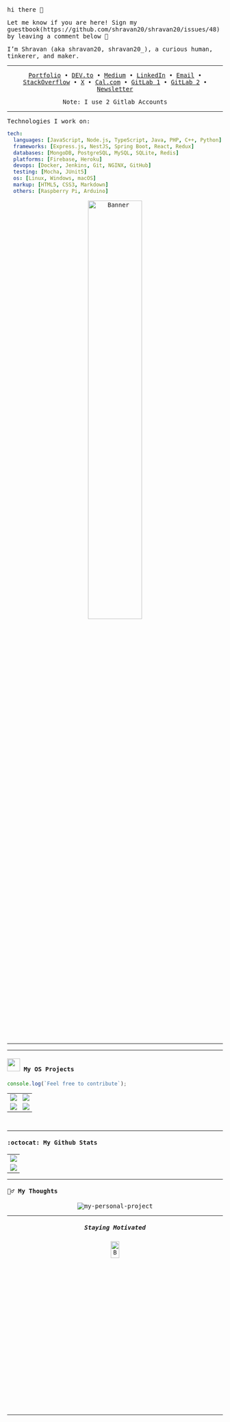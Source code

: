 <samp>

hi there  👋


<p>Let me know if you are here! Sign my guestbook(https://github.com/shravan20/shravan20/issues/48) by leaving a comment below 💟   </p>

I’m Shravan (aka shravan20, shravan20_), a curious human, tinkerer, and maker.

---

<p align=center>
  <a href="https://ohmyscript.com/">Portfolio</a> •
  <a href="https://dev.to/shravan20">DEV.to</a> •
  <a href="https://medium.com/@shravan20">Medium</a> •
  <a href="https://www.linkedin.com/in/shravan20/">LinkedIn</a> •
  <a href="mailto:shravan@ohmyscript.com">Email</a> •
  <a href="https://stackoverflow.com/users/11899809/shravan20">StackOverflow</a> •
  <a href="https://x.com/shravan20_">X</a> •
  <a href="https://cal.com/shravan20">Cal.com</a> •
  <a href="https://gitlab.com/shravan_20">GitLab 1</a> •
  <a href="https://gitlab.com/s4shravan">GitLab 2</a> •
  <a href="https://newsletter.ohmyscript.com/">Newsletter</a>
</p>


<p align="center">Note: I use 2 Gitlab Accounts</p>

---

Technologies I work on: 

```yaml
tech:
  languages: [JavaScript, Node.js, TypeScript, Java, PHP, C++, Python]
  frameworks: [Express.js, NestJS, Spring Boot, React, Redux]
  databases: [MongoDB, PostgreSQL, MySQL, SQLite, Redis]
  platforms: [Firebase, Heroku]
  devops: [Docker, Jenkins, Git, NGINX, GitHub]
  testing: [Mocha, JUnit5]
  os: [Linux, Windows, macOS]
  markup: [HTML5, CSS3, Markdown]
  others: [Raspberry Pi, Arduino]
```


<p align="center">
  <img src="assets/bannerv1.png" alt="Banner" width="50%"/>
</p>

---





---

#### <img src="https://media.giphy.com/media/WUlplcMpOCEmTGBtBW/giphy.gif" width="30"> My OS Projects  

```javascript
console.log(`Feel free to contribute`);
```

<table style="width:100%" align="center">
  <tr>
    <td>
      <a href="https://github.com/shravan20/LearningResources">
        <img src="https://github-readme-stats.vercel.app/api/pin/?username=shravan20&repo=LearningResources&theme=algolia" />
      </a>
    </td>
    <td>
      <a href="https://github.com/shravan20/github-readme-quotes">
        <img src="https://github-readme-stats.vercel.app/api/pin/?username=shravan20&repo=github-readme-quotes&theme=algolia" />
      </a>
    </td>
  </tr>
  <tr>
    <td>
      <a href="https://github.com/shravan20/software-installation-guides">
        <img src="https://github-readme-stats.vercel.app/api/pin/?username=shravan20&repo=software-installation-guides&theme=algolia" />
      </a>
    </td>
    <td>
      <a href="https://github.com/idodav/sharkio">
        <img src="https://github-readme-stats.vercel.app/api/pin/?username=Oferlis&repo=sharkio&theme=algolia" />
      </a>
    </td>
  </tr>
</table>


<br>


---

#### :octocat:  My Github Stats

<table align="center">
  <tr>
    <td align="center">
      <a href="https://github.com/shravan20">
        <img src="https://github-readme-stats.vercel.app/api?username=shravan20&show_icons=true&theme=algolia" />
      </a>
    </td>
  </tr>
  <tr>
    <td align="center">
      <a href="https://github.com/shravan20">
        <img src="https://github-readme-streak-stats-one-mocha.vercel.app?user=shravan20&theme=algolia" />
      </a>
    </td>
  </tr>
</table>


---

#### :lotus_position_man: My Thoughts

<p align="center">
  <img src="https://github-readme-quotes-bay.vercel.app/quote?&theme=algolia&quotesUrl=https://gist.githubusercontent.com/shravan20/3675eec603b22134e185e50e6fa3ef72/raw/911d1ea7f320cfb6d8826ef5ad24ab9975772d3d/quotes.json" alt="my-personal-project"/>
</p>


---

<p align="center">
  <h5 align="center"> Staying Motivated </h5>
</p>

<p align="center">
<a href="https://www.buymeacoffee.com/shravan20" target="_blank"><img src="https://img.buymeacoffee.com/button-api/?text=Buy me a book&emoji=📖&slug=dexplorer&button_colour=ff7e38&font_colour=000000&font_family=Cookie&outline_colour=000000&coffee_colour=FFDD00" alt="Buy Me A Coffee" height="10%" width="20%" ></a>
</p>

---

</samp>

